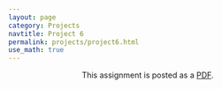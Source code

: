 ```yaml
---
layout: page
category: Projects
navtitle: Project 6
permalink: projects/project6.html
use_math: true
---
```

<center>

This assignment is posted as a <a href="hw6.pdf">PDF</a>.

</center>
